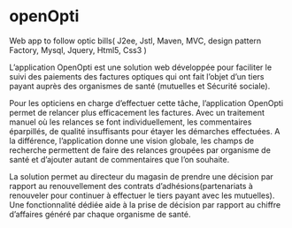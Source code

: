 # openOpti
Web app to follow optic bills( J2ee, Jstl, Maven, MVC, design pattern Factory, Mysql, Jquery, Html5, Css3 )

L’application OpenOpti est une solution web développée pour faciliter le suivi des paiements des factures optiques qui ont fait l’objet d’un tiers payant auprès des organismes de santé (mutuelles et Sécurité sociale).

Pour les opticiens en charge d’effectuer cette tâche, l’application OpenOpti permet de relancer plus efficacement les factures. Avec un traitement manuel où les relances se font individuellement, les commentaires éparpillés, de qualité insuffisants pour étayer les démarches effectuées. A la différence, l’application donne une vision globale, les champs de recherche permettent de faire des relances groupées par organisme de santé et d’ajouter autant de commentaires que l’on souhaite.

La solution permet au directeur du magasin de prendre une décision par rapport au renouvellement des contrats d’adhésions(partenariats à renouveler pour continuer à effectuer le tiers payant avec les mutuelles). Une fonctionnalité dédiée aide à la prise de décision par rapport au chiffre d’affaires généré par chaque organisme de santé.
